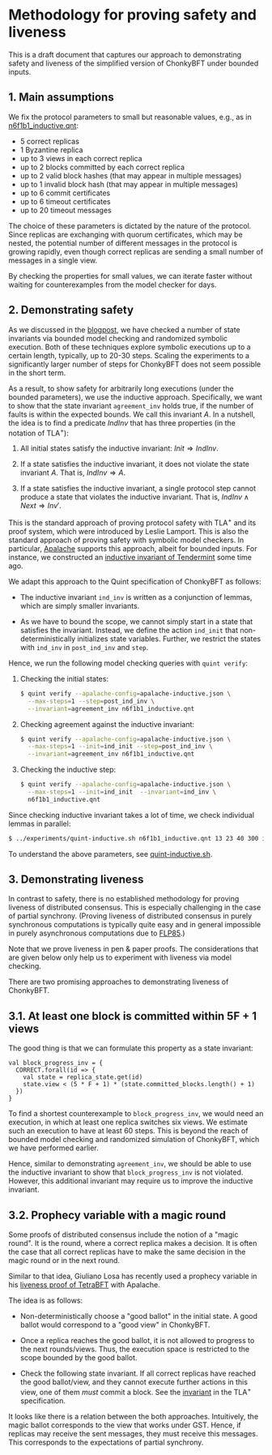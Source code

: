 # Methodology for proving safety and liveness

This is a draft document that captures our approach to demonstrating safety and
liveness of the simplified version of ChonkyBFT under bounded inputs.

## 1. Main assumptions

We fix the protocol parameters to small but reasonable values, e.g., as in
[n6f1b1_inductive.qnt][]:

   - 5 correct replicas
   - 1 Byzantine replica
   - up to 3 views in each correct replica
   - up to 2 blocks committed by each correct replica
   - up to 2 valid block hashes (that may appear in multiple messages)
   - up to 1 invalid block hash (that may appear in multiple messages)
   - up to 6 commit certificates
   - up to 6 timeout certificates
   - up to 20 timeout messages

The choice of these parameters is dictated by the nature of the protocol.  Since
replicas are exchanging with quorum certificates, which may be nested, the
potential number of different messages in the protocol is growing rapidly, even
though correct replicas are sending a small number of messages in a single view.

By checking the properties for small values, we can iterate faster without
waiting for counterexamples from the model checker for days.

## 2. Demonstrating safety

As we discussed in the [blogpost][], we have checked a number of state
invariants via bounded model checking and randomized symbolic execution. Both of
these techniques explore symbolic executions up to a certain length, typically,
up to 20-30 steps. Scaling the experiments to a significantly larger number of
steps for ChonkyBFT does not seem possible in the short term. 

As a result, to show safety for arbitrarily long executions (under the bounded
parameters), we use the inductive approach. Specifically, we want to show that
the state invariant `agreement_inv` holds true, if the number of faults is
within the expected bounds. We call this invariant $A$.  In a nutshell, the idea
is to find a predicate $IndInv$ that has three properties (in the notation of
TLA<sup>+</sup>):

 1. All initial states satisfy the inductive invariant: $Init \Rightarrow IndInv$.
 
 1. If a state satisfies the inductive invariant, it does not violate the state
 invariant $A$. That is, $IndInv \Rightarrow A$.
 
 1. If a state satisfies the inductive invariant, a single protocol step cannot
    produce a state that violates the inductive invariant. That is,
    $IndInv \land Next \Rightarrow Inv'$.

This is the standard approach of proving protocol safety with TLA<sup>+</sup>
and its proof system, which were introduced by Leslie Lamport. This is also the
standard approach of proving safety with symbolic model checkers. In particular,
[Apalache][] supports this approach, albeit for bounded inputs. For instance, we
constructed an [inductive invariant of Tendermint][tendermint-inductive] some
time ago.

We adapt this approach to the Quint specification of ChonkyBFT as follows:

 - The inductive invariant `ind_inv` is written as a conjunction of lemmas,
   which are simply smaller invariants.

 - As we have to bound the scope, we cannot simply start in a state that
 satisfies the invariant. Instead, we define the action `ind_init` that
 non-deterministically initializes state variables. Further, we restrict the
 states with `ind_inv` in `post_ind_inv` and `step`.

Hence, we run the following model checking queries with `quint verify`:

 1. Checking the initial states:
 
    ```sh
    $ quint verify --apalache-config=apalache-inductive.json \
      --max-steps=1 --step=post_ind_inv \
      --invariant=agreement_inv n6f1b1_inductive.qnt
    ```

 1. Checking agreement against the inductive invariant:
 
    ```sh
    $ quint verify --apalache-config=apalache-inductive.json \
      --max-steps=1 --init=ind_init --step=post_ind_inv \
      --invariant=agreement_inv n6f1b1_inductive.qnt
    ```

 1. Checking the inductive step:
 
    ```sh
    $ quint verify --apalache-config=apalache-inductive.json \
      --max-steps=1 --init=ind_init  --invariant=ind_inv \
      n6f1b1_inductive.qnt
    ```
 
Since checking inductive invariant takes a lot of time, we check individual lemmas
in parallel:

```sh
$ ../experiments/quint-inductive.sh n6f1b1_inductive.qnt 13 23 40 300 ind_inv ind_init step
```

To understand the above parameters, see
[quint-inductive.sh](../experiments/quint-inductive.sh).

## 3. Demonstrating liveness

In contrast to safety, there is no established methodology for proving liveness
of distributed consensus. This is especially challenging in the case of partial
synchrony. (Proving liveness of distributed consensus in purely synchronous
computations is typically quite easy and in general impossible in purely
asynchronous computations due to [FLP85][].)

Note that we prove liveness in pen & paper proofs. The considerations that are
given below only help us to experiment with liveness via model checking.

There are two promising approaches to demonstrating liveness of ChonkyBFT.

## 3.1. At least one block is committed within 5F + 1 views

The good thing is that we can formulate this property as a state invariant:

```quint
val block_progress_inv = {
  CORRECT.forall(id => {
    val state = replica_state.get(id)
    state.view < (5 * F + 1) * (state.committed_blocks.length() + 1)
  })
}
```

To find a shortest counterexample to `block_progress_inv`, we would need an
execution, in which at least one replica switches six views. We estimate such an
execution to have at least 60 steps. This is beyond the reach of bounded model
checking and randomized simulation of ChonkyBFT, which we have performed
earlier.

Hence, similar to demonstrating `agreement_inv`, we should be able to use the
inductive invariant to show that `block_progress_inv` is not violated.  However,
this additional invariant may require us to improve the inductive invariant.

## 3.2. Prophecy variable with a magic round

Some proofs of distributed consensus include the notion of a "magic round".  It
is the round, where a correct replica makes a decision. It is often the case
that all correct replicas have to make the same decision in the magic round or
in the next round.

Similar to that idea, Giuliano Losa has recently used a prophecy variable in
his [liveness proof of TetraBFT][tetrabft-liveness] with Apalache.

The idea is as follows:

 - Non-deterministically choose a "good ballot" in the initial state.  A good
 ballot would correspond to a "good view" in ChonkyBFT.
 
 - Once a replica reaches the good ballot, it is not allowed to progress to the
 next rounds/views. Thus, the execution space is restricted to the scope bounded
 by the good ballot.
 
 - Check the following state invariant. If all correct replicas have reached the
 good ballot/view, and they cannot execute further actions in this view, one of
 them *must* commit a block. See the [invariant][tetratla-liveness] in the
 TLA<sup>+</sup> specification.

It looks like there is a relation between the both approaches. Intuitively, the
magic ballot corresponds to the view that works under GST. Hence, if replicas
may receive the sent messages, they must receive this messages. This corresponds
to the expectations of partial synchrony.


[n6f1b1_inductive.qnt]: ./n6f1b1_inductive.qnt
[blogpost]: https://protocols-made-fun.com/consensus/matterlabs/quint/specification/modelchecking/2024/07/29/chonkybft.html
[Apalache]: https://github.com/apalache-mc/apalache
[tendermint-inductive]: https://github.com/cometbft/cometbft/blob/main/spec/light-client/accountability/TendermintAccInv_004_draft.tla
[FLP85]: https://dl.acm.org/doi/10.1145/3149.214121
[tetrabft-liveness]: https://github.com/nano-o/tetrabft-tla/tree/main
[tetratla-liveness]: https://github.com/nano-o/tetrabft-tla/blob/91916dfca49a5d59809212c1687b5680e0c98270/TetraBFT.tla#L227